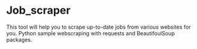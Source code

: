 # Job_scraper
This tool will help you to scrape up-to-date jobs from various websites for you.
Python sample webscraping with requests and BeautifoulSoup packages.

